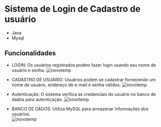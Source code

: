 # Sistema de Login de Cadastro de usuário
- Java
- Mysql

## Funcionalidades  
- LOGIN: Os usuários registrados podem fazer login usando seu nome de usuário e senha.
![novotemp](https://github.com/G4M4-X/Cadastro-usuario/assets/73545523/016de135-edee-42c6-91a9-3369e0bea0d3)


- CADASTRO DE USUÁRIO:  Usuários podem se cadastrar fornecendo um nome de usuário, endereço de e-mail e senha válidos.
![novotemp](https://github.com/G4M4-X/Cadastro-usuario/assets/73545523/35f46176-d891-4d01-89b4-dd2a75c2b3ac)

  
- Autenticação: O sistema verifica as credenciais do usuário no banco de dados para autenticação.
![novotemp](https://github.com/G4M4-X/Cadastro-usuario/assets/73545523/8b30692f-15d9-48eb-9a18-40d4a3e78d2c)


- BANCO DE DADOS: Utiliza MySQL para armazenar informações dos usuários.  
![novotemp](https://github.com/G4M4-X/Cadastro-usuario/assets/73545523/bd72e046-b4bb-4318-854e-ce06f46dbaa3)



